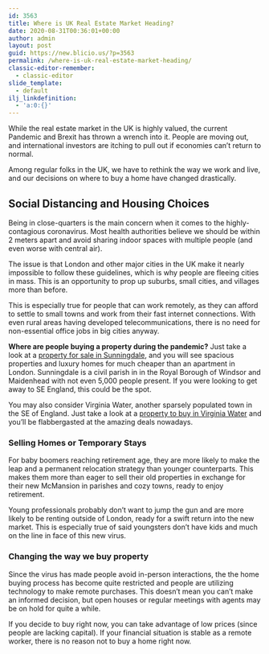 ```yaml
---
id: 3563
title: Where is UK Real Estate Market Heading?
date: 2020-08-31T00:36:01+00:00
author: admin
layout: post
guid: https://new.blicio.us/?p=3563
permalink: /where-is-uk-real-estate-market-heading/
classic-editor-remember:
  - classic-editor
slide_template:
  - default
ilj_linkdefinition:
  - 'a:0:{}'
---
```

While the real estate market in the UK is highly valued, the current Pandemic and Brexit has thrown a wrench into it. People are moving out, and international investors are itching to pull out if economies can’t return to normal.

Among regular folks in the UK, we have to rethink the way we work and live, and our decisions on where to buy a home have changed drastically.

## Social Distancing and Housing Choices

Being in close-quarters is the main concern when it comes to the highly-contagious coronavirus. Most health authorities believe we should be within 2 meters apart and avoid sharing indoor spaces with multiple people (and even worse with central air).

The issue is that London and other major cities in the UK make it nearly impossible to follow these guidelines, which is why people are fleeing cities in mass. This is an opportunity to prop up suburbs, small cities, and villages more than before.

This is especially true for people that can work remotely, as they can afford to settle to small towns and work from their fast internet connections. With even rural areas having developed telecommunications, there is no need for non-essential office jobs in big cities anyway.

**Where are people buying a property during the pandemic?** Just take a look at a [property for sale in Sunningdale](https://www.bartonwyatt.co.uk/sales/?location=Sunninghill,%20Ascot,%20Berkshire&location_id=50256), and you will see spacious properties and luxury homes for much cheaper than an apartment in London. Sunningdale is a civil parish in in the Royal Borough of Windsor and Maidenhead with not even 5,000 people present. If you were looking to get away to SE England, this could be the spot.

You may also consider Virginia Water, another sparsely populated town in the SE of England. Just take a look at a [property to buy in Virginia Water](https://www.bartonwyatt.co.uk/rentals/?location=Virginia%20Water,%20Surrey&location_id=54412) and you’ll be flabbergasted at the amazing deals nowadays.

### Selling Homes or Temporary Stays

For baby boomers reaching retirement age, they are more likely to make the leap and a permanent relocation strategy than younger counterparts. This makes them more than eager to sell their old properties in exchange for their new McMansion in parishes and cozy towns, ready to enjoy retirement.

Young professionals probably don’t want to jump the gun and are more likely to be renting outside of London, ready for a swift return into the new market. This is especially true of said youngsters don’t have kids and much on the line in face of this new virus.

### Changing the way we buy property

Since the virus has made people avoid in-person interactions, the the home buying process has become quite restricted and people are utilizing technology to make remote purchases. This doesn’t mean you can’t make an informed decision, but open houses or regular meetings with agents may be on hold for quite a while.

If you decide to buy right now, you can take advantage of low prices (since people are lacking capital). If your financial situation is stable as a remote worker, there is no reason not to buy a home right now.